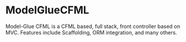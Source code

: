 ModelGlueCFML
=============

Model-Glue CFML is a CFML based, full stack, front controller based on MVC. Features include Scaffolding, ORM integration, and many others.